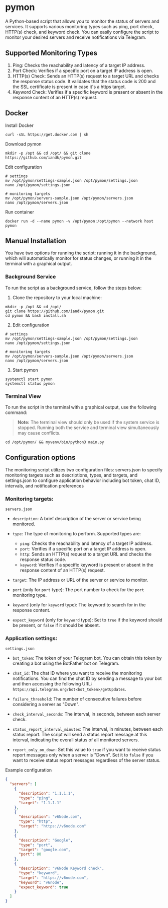 # pymon

A Python-based script that allows you to monitor the status of servers and services. It supports various monitoring types such as ping, port check, HTTP(s) check, and keyword check. You can easily configure the script to monitor your desired servers and receive notifications via Telegram.

## Supported Monitoring Types

1. Ping: Checks the reachability and latency of a target IP address.
2. Port Check: Verifies if a specific port on a target IP address is open.
3. HTTP(s) Check: Sends an HTTP(s) request to a target URL and checks the response status code. It validates that the status code is 200 and the SSL certificate is present in case it's a https target.
4. Keyword Check: Verifies if a specific keyword is present or absent in the response content of an HTTP(s) request.

## Docker
Install Docker
```shell
curl -sSL https://get.docker.com | sh
```
Download pymon
```shell
mkdir -p /opt && cd /opt/ && git clone https://github.com/iandk/pymon.git
```

Edit configuration
```shell
# settings
mv /opt/pymon/settings-sample.json /opt/pymon/settings.json
nano /opt/pymon/settings.json

# monitoring targets
mv /opt/pymon/servers-sample.json /opt/pymon/servers.json
nano /opt/pymon/servers.json

```

Run container
```shell
docker run -d --name pymon -v /opt/pymon:/opt/pymon --network host pymon
``````

## Manual Installation
You have two options for running the script: running it in the background, which will automatically monitor for status changes, or running it in the terminal with a graphical output.

###  Background Service 
To run the script as a background service, follow the steps below:


1. Clone the repository to your local machine:

```shell
mkdir -p /opt && cd /opt/
git clone https://github.com/iandk/pymon.git
cd pymon && bash install.sh
```
2. Edit configuration
```shell
# settings
mv /opt/pymon/settings-sample.json /opt/pymon/settings.json
nano /opt/pymon/settings.json

# monitoring targets
mv /opt/pymon/servers-sample.json /opt/pymon/servers.json
nano /opt/pymon/servers.json

```
3. Start pymon
```shell
systemctl start pymon
systemctl status pymon
```

### Terminal View
To run the script in the terminal with a graphical output, use the following command:
> **Note:** The terminal view should only be used if the system service is stopped. Running both the service and terminal view simultaneously may cause conflicts.
```shell
cd /opt/pymon/ && myvenv/bin/python3 main.py
```


## Configuration options
The monitoring script utilizes two configuration files: servers.json to specify monitoring targets such as descriptions, types, and targets, and settings.json to configure application behavior including bot token, chat ID, intervals, and notification preferences

### Monitoring targets:
`servers.json`

- `description`: A brief description of the server or service being monitored.

- `type`: The type of monitoring to perform. Supported types are:
  - `ping`: Checks the reachability and latency of a target IP address.
  - `port`: Verifies if a specific port on a target IP address is open.
  - `http`: Sends an HTTP(s) request to a target URL and checks the response status code.
  - `keyword`: Verifies if a specific keyword is present or absent in the response content of an HTTP(s) request.

- `target`: The IP address or URL of the server or service to monitor.

- `port` (only for `port` type): The port number to check for the `port` monitoring type.

- `keyword` (only for `keyword` type): The keyword to search for in the response content.

- `expect_keyword` (only for `keyword` type): Set to `true` if the keyword should be present, or `false` if it should be absent.

### Application settings:
`settings.json` 

- `bot_token`: The token of your Telegram bot. You can obtain this token by creating a bot using the BotFather bot on Telegram.

- `chat_id`: The chat ID where you want to receive the monitoring notifications. You can find the chat ID by sending a message to your bot and then accessing the following URL: `https://api.telegram.org/bot<bot_token>/getUpdates`.

- `failure_threshold`: The number of consecutive failures before considering a server as "Down".

- `check_interval_seconds`: The interval, in seconds, between each server check.

- `status_report_interval_minutes`: The interval, in minutes, between each status report. The script will send a status report message at this interval, indicating the overall status of all monitored servers.

- `report_only_on_down`: Set this value to `true` if you want to receive status report messages only when a server is "Down". Set it to `false` if you want to receive status report messages regardless of the server status.



Example configuration
```json
{
  "servers": [
    {
      "description": "1.1.1.1",
      "type": "ping",
      "target": "1.1.1.1"
    },
    {
      "description": "v6Node.com",
      "type": "http",
      "target": "https://v6node.com"
    },
    {
      "description": "Google",
      "type": "port",
      "target": "google.com",
      "port": 80
    },
    {
      "description": "v6Node Keyword check",
      "type": "keyword",
      "target": "https://v6node.com",
      "keyword": "v6node",
      "expect_keyword": true
    }
  ]
}
```

